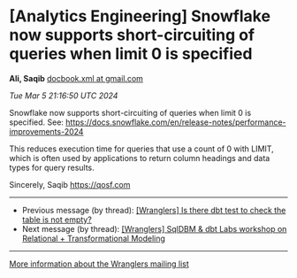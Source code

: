 


[Analytics Engineering] Snowflake now supports short-circuiting of queries when limit 0 is specified
====================================================================================================


**Ali, Saqib**
[docbook.xml at gmail.com](mailto:wranglers%40analyticsengineering.net?Subject=Re%3A%20%5BWranglers%5D%20Snowflake%20now%20supports%20short-circuiting%20of%20queries%20when%0A%20limit%200%20is%20specified&In-Reply-To=%3CCABDm0O8_kqPtXug4QE9fOoJNYYYm_qDqYQqbgGAFCH54aX3eWw%40mail.gmail.com%3E "[Wranglers] Snowflake now supports short-circuiting of queries when limit 0 is specified")   

*Tue Mar 5 21:16:50 UTC 2024*  

Snowflake now supports short-circuiting of queries when limit 0 is
specified. See:
<https://docs.snowflake.com/en/release-notes/performance-improvements-2024>

This reduces execution time for queries that use a count of 0 with LIMIT,
which is often used by applications to return column headings and data
types for query results.


Sincerely,
Saqib
<https://qosf.com>
  
  




---


* Previous message (by thread): [[Wranglers] Is there dbt test to check the table is not empty?](000005.html)
* Next message (by thread): [[Wranglers] SqlDBM & dbt Labs workshop on Relational + Transformational Modeling](000007.html)




---


[More information about the Wranglers
mailing list](https://analyticsengineering.net/mailman/listinfo/wranglers)  




